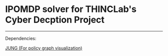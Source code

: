 # IPOMDP solver for THINCLab's Cyber Decption Project

***

Dependencies:

[JUNG (For policy graph visualization)](https://sourceforge.net/projects/jung/)
